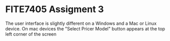 # FITE7405 Assigment 3

The user interface is slightly different on a Windows and a Mac or Linux device. On mac devices the "Select Pricer Model" button appears at the top left corner of the screen
